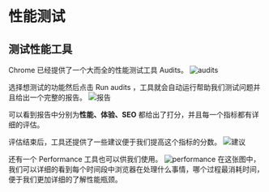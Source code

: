 # 性能测试

## 测试性能工具

Chrome 已经提供了一个大而全的性能测试工具 Audits。
![audits](../../img/aduits.png)

选择想测试的功能然后点击 Run audits ，工具就会自动运行帮助我们测试问题并且给出一个完整的报告。
![报告](../../img/aduitsReport.png)

可以看到报告中分别为**性能、体验、SEO** 都给出了打分，并且每一个指标都有详细的评估。

评估结束后，工具还提供了一些建议便于我们提高这个指标的分数。
![建议](../../img/auditsSuggest.png)

还有一个 Performance 工具也可以供我们使用。
![performance](../../img/performance.png)
在这张图中，我们可以详细的看到每个时间段中浏览器在处理什么事情，哪个过程最消耗时间，便于我们更加详细的了解性能瓶颈。

